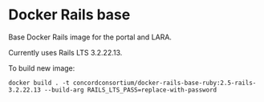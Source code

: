 # Docker Rails base

Base Docker Rails image for the portal and LARA.

Currently uses Rails LTS 3.2.22.13.

To build new image:

`docker build . -t concordconsortium/docker-rails-base-ruby:2.5-rails-3.2.22.13 --build-arg RAILS_LTS_PASS=replace-with-password`
